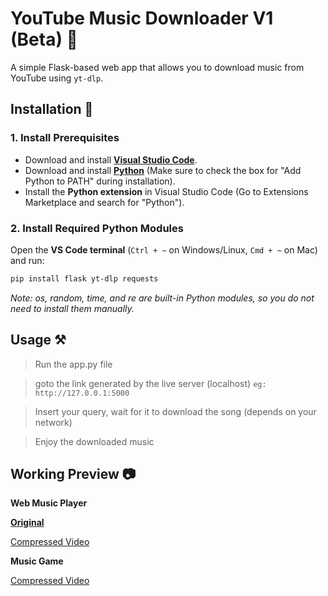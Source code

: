 # **YouTube Music Downloader V1 (Beta)** 🎵  

A simple Flask-based web app that allows you to download music from YouTube using `yt-dlp`.  

## **Installation** 🚀  

### **1. Install Prerequisites**  
- Download and install **[Visual Studio Code](https://code.visualstudio.com/download)**.  
- Download and install **[Python](https://www.python.org/downloads/)** (Make sure to check the box for "Add Python to PATH" during installation).  
- Install the **Python extension** in Visual Studio Code (Go to Extensions Marketplace and search for "Python").  

### **2. Install Required Python Modules**  
Open the **VS Code terminal** (`Ctrl + ~` on Windows/Linux, `Cmd + ~` on Mac) and run:  
```sh
pip install flask yt-dlp requests
```
_Note: os, random, time, and re are built-in Python modules, so you do not need to install them manually._


## Usage ⚒️
> Run the app.py file

> goto the link generated by the live server (localhost) `eg: http://127.0.0.1:5000`

> Insert your query, wait for it to download the song (depends on your network)

> Enjoy the downloaded music


## Working Preview 📷

**Web Music Player**

**[Original](https://drive.google.com/file/d/1GCDHYOFYKP5sNhC-2BZcXoHXr82ifpGV/view?usp=sharing)**

[Compressed Video](https://github.com/user-attachments/assets/a57145d6-5274-43c2-8d79-a181e47a92c9)

**Music Game**

[Compressed Video](https://github.com/user-attachments/assets/a5042e99-ad60-4c92-a30e-8e9eb83cac12)






